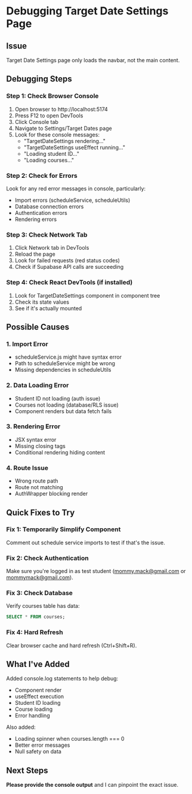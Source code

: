 # Debugging Target Date Settings Page

## Issue
Target Date Settings page only loads the navbar, not the main content.

## Debugging Steps

### Step 1: Check Browser Console
1. Open browser to http://localhost:5174
2. Press F12 to open DevTools
3. Click Console tab
4. Navigate to Settings/Target Dates page
5. Look for these console messages:
   - "TargetDateSettings rendering..."
   - "TargetDateSettings useEffect running..."
   - "Loading student ID..."
   - "Loading courses..."

### Step 2: Check for Errors
Look for any red error messages in console, particularly:
- Import errors (scheduleService, scheduleUtils)
- Database connection errors
- Authentication errors
- Rendering errors

### Step 3: Check Network Tab
1. Click Network tab in DevTools
2. Reload the page
3. Look for failed requests (red status codes)
4. Check if Supabase API calls are succeeding

### Step 4: Check React DevTools (if installed)
1. Look for TargetDateSettings component in component tree
2. Check its state values
3. See if it's actually mounted

## Possible Causes

### 1. Import Error
- scheduleService.js might have syntax error
- Path to scheduleService might be wrong
- Missing dependencies in scheduleUtils

### 2. Data Loading Error
- Student ID not loading (auth issue)
- Courses not loading (database/RLS issue)
- Component renders but data fetch fails

### 3. Rendering Error
- JSX syntax error
- Missing closing tags
- Conditional rendering hiding content

### 4. Route Issue
- Wrong route path
- Route not matching
- AuthWrapper blocking render

## Quick Fixes to Try

### Fix 1: Temporarily Simplify Component
Comment out schedule service imports to test if that's the issue.

### Fix 2: Check Authentication
Make sure you're logged in as test student (mommy.mack@gmail.com or mommymack@gmail.com).

### Fix 3: Check Database
Verify courses table has data:
```sql
SELECT * FROM courses;
```

### Fix 4: Hard Refresh
Clear browser cache and hard refresh (Ctrl+Shift+R).

## What I've Added

Added console.log statements to help debug:
- Component render
- useEffect execution  
- Student ID loading
- Course loading
- Error handling

Also added:
- Loading spinner when courses.length === 0
- Better error messages
- Null safety on data

## Next Steps

**Please provide the console output** and I can pinpoint the exact issue.
